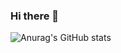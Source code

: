 ### Hi there 👋
![Anurag's GitHub stats](https://github-readme-stats.vercel.app/api?username=jose-mrs&theme=nightowl&show_icons=true)
<!--
**Jose-MRS/Jose-MRS** is a ✨ _special_ ✨ repository because its `README.md` (this file) appears on your GitHub profile.

Here are some ideas to get you started:

- 🔭 I’m currently working on ...
- 🌱 I’m currently learning ...
- 👯 I’m looking to collaborate on ...
- 🤔 I’m looking for help with ...
- 💬 Ask me about ...
- 📫 How to reach me: ...
- 😄 Pronouns: ...
- ⚡ Fun fact: ...
-->
